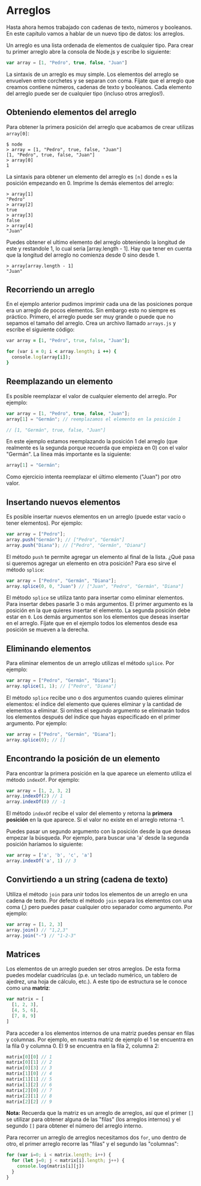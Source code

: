 # Arreglos

Hasta ahora hemos trabajado con cadenas de texto, números y booleanos. En este capítulo vamos a hablar de un nuevo tipo de datos: los arreglos.

Un arreglo es una lista ordenada de elementos de cualquier tipo. Para crear tu primer arreglo abre la consola de Node.js y escribe lo siguiente:

```javascript
var array = [1, "Pedro", true, false, "Juan"]
```

La sintaxis de un arreglo es muy simple. Los elementos del arreglo se envuelven entre corchetes y se separan con coma. Fíjate que el arreglo que creamos contiene números, cadenas de texto y booleanos. Cada elemento del arreglo puede ser de cualquier tipo \(incluso otros arreglos!\).

## Obteniendo elementos del arreglo

Para obtener la primera posición del arreglo que acabamos de crear utilizas `array[0]`:

```text
$ node
> array = [1, "Pedro", true, false, "Juan"]
[1, "Pedro", true, false, "Juan"]
> array[0]
1
```

La sintaxis para obtener un elemento del arreglo es `[n]` donde `n` es la posición empezando en 0. Imprime ls demás elementos del arreglo:

```text
> array[1]
"Pedro"
> array[2]
true
> array[3]
false
> array[4]
"Juan"
```

Puedes obtener el ultimo elemento del arreglo obteniendo la longitud de este y restandole 1, lo cual seria \[array.length - 1\]. Hay que tener en cuenta que la longitud del arreglo no comienza desde 0 sino desde 1.

```text
> array[array.length - 1]
"Juan"
```

## Recorriendo un arreglo

En el ejemplo anterior pudimos imprimir cada una de las posiciones porque era un arreglo de pocos elementos. Sin embargo esto no siempre es práctico. Primero, el arreglo puede ser muy grande o puede que no sepamos el tamaño del arreglo. Crea un archivo llamado `arrays.js` y escribe el siguiente código:

```ruby
var array = [1, "Pedro", true, false, "Juan"];

for (var i = 0; i < array.length; i ++) {
  console.log(array[i]);
}
```

## Reemplazando un elemento

Es posible reemplazar el valor de cualquier elemento del arreglo. Por ejemplo:

```javascript
var array = [1, "Pedro", true, false, "Juan"];
array[1] = "Germán"; // reemplazamos el elemento en la posición 1

// [1, "Germán", true, false, "Juan"]
```

En este ejemplo estamos reemplazando la posición 1 del arreglo \(que realmente es la segunda porque recuerda que empieza en 0\) con el valor "Germán". La línea más importante es la siguiente:

```javascript
array[1] = "Germán";
```

Como ejercicio intenta reemplazar el último elemento \("Juan"\) por otro valor.

## Insertando nuevos elementos

Es posible insertar nuevos elementos en un arreglo \(puede estar vacío o tener elementos\). Por ejemplo:

```javascript
var array = ["Pedro"];
array.push("Germán"); // ["Pedro", "Germán"]
array.push("Diana"); // ["Pedro", "Germán", "Diana"]
```

El método `push` te permite agregar un elemento al final de la lista. ¿Qué pasa si queremos agregar un elemento en otra posición? Para eso sirve el método `splice`:

```javascript
var array = ["Pedro", "Germán", "Diana"];
array.splice(0, 0, "Juan") // ["Juan", "Pedro", "Germán", "Diana"]
```

El método `splice` se utiliza tanto para insertar como eliminar elementos. Para insertar debes pasarle 3 o más argumentos. El primer argumento es la posición en la que quieres insertar el elemento. La segunda posición debe estar en `0`. Los demás argumentos son los elementos que deseas insertar en el arreglo. Fíjate que en el ejemplo todos los elementos desde esa posición se mueven a la derecha.

## Eliminando elementos

Para eliminar elementos de un arreglo utilizas el método `splice`. Por ejemplo:

```javascript
var array = ["Pedro", "Germán", "Diana"];
array.splice(1, 1); // ["Pedro", "Diana"]
```

El método `splice` recibe uno o dos argumentos cuando quieres eliminar elementos: el índice del elemento que quieres eliminar y la cantidad de elementos a eliminar. Si omites el segundo argumento se eliminarán todos los elementos después del índice que hayas especificado en el primer argumento. Por ejemplo:

```javascript
var array = ["Pedro", "Germán", "Diana"];
array.splice(0); // []
```

## Encontrando la posición de un elemento

Para encontrar la primera posición en la que aparece un elemento utiliza el método `indexOf`. Por ejemplo:

```javascript
var array = [1, 2, 3, 2]
array.indexOf(2) // 1
array.indexOf(8) // -1
```

El método `indexOf` recibe el valor del elemento y retorna la **primera posición** en la que aparece. Si el valor no existe en el arreglo retorna -1.

Puedes pasar un segundo argumento con la posición desde la que deseas empezar la búsqueda. Por ejemplo, para buscar una 'a' desde la segunda posición haríamos lo siguiente:

```javascript
var array = ['a', 'b', 'c', 'a']
array.indexOf('a', 1) // 3
```

## Convirtiendo a un string (cadena de texto)

Utiliza el método `join` para unir todos los elementos de un arreglo en una cadena de texto. Por defecto el método `join` separa los elementos con una coma (,) pero puedes pasar cualquier otro separador como argumento. Por ejemplo:

```javascript
var array = [1, 2, 3]
array.join() // "1,2,3"
array.join("-") // "1-2-3"
```

## Matrices

Los elementos de un arreglo pueden ser otros arreglos. De esta forma puedes modelar cuadrículas (p.e. un teclado numérico, un tablero de ajedrez, una hoja de cálculo, etc.). A este tipo de estructura se le conoce como una **matriz**:

```javascript
var matrix = [
  [1, 2, 3],
  [4, 5, 6],
  [7, 8, 9]
]
```

Para acceder a los elementos internos de una matriz puedes pensar en filas y columnas. Por ejemplo, en nuestra matriz de ejemplo el 1 se encuentra en la fila 0 y columna 0. El 9 se encuentra en la fila 2, columna 2:

```javascript
matrix[0][0] // 1
matrix[0][1] // 2
matrix[0][3] // 3
matrix[1][0] // 4
matrix[1][1] // 5
matrix[1][2] // 6
matrix[2][0] // 7
matrix[2][1] // 8
matrix[2][2] // 9
```

**Nota:** Recuerda que la matriz es un arreglo de arreglos, así que el primer `[]` se utilizar para obtener alguna de las "filas" (los arreglos internos) y el segundo `[]` para obtener el número del arreglo interno.

Para recorrer un arreglo de arreglos necesitamos dos `for`, uno dentro de otro, el primer arreglo recorre las "filas" y el segundo las "columnas":

```javascript
for (var i=0; i < matrix.length; i++) {
  for (let j=0; j < matrix[i].length; j++) {
    console.log(matris[i][j])
  }
}
```
